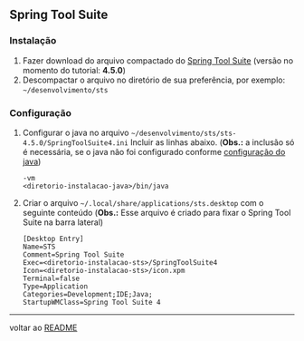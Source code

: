 ## Spring Tool Suite
### Instalação
1. Fazer download do arquivo compactado do [Spring Tool Suite](https://spring.io/tools/) (versão no momento do tutorial: **4.5.0**)
2. Descompactar o arquivo no diretório de sua preferência, por exemplo: `~/desenvolvimento/sts`
### Configuração
1. Configurar o java no arquivo `~/desenvolvimento/sts/sts-4.5.0/SpringToolSuite4.ini`
   Incluir as linhas abaixo. (**Obs.:** a inclusão só é necessária, se o java não foi configurado conforme [configuração do java](java.md#configuração))
   
   ```shell
   -vm
   <diretorio-instalacao-java>/bin/java
   ```
2. Criar o arquivo `~/.local/share/applications/sts.desktop` com o seguinte conteúdo (**Obs.:** Esse arquivo é criado para fixar o Spring Tool Suite na barra lateral)
   ```shell
   [Desktop Entry]
   Name=STS
   Comment=Spring Tool Suite
   Exec=<diretorio-instalacao-sts>/SpringToolSuite4
   Icon=<diretorio-instalacao-sts>/icon.xpm
   Terminal=false
   Type=Application
   Categories=Development;IDE;Java;
   StartupWMClass=Spring Tool Suite 4
   ```





----
voltar ao [README](README.md)
